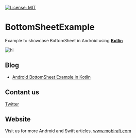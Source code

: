 [![License: MIT](https://img.shields.io/badge/License-MIT-yellow.svg)](https://opensource.org/licenses/MIT)

# BottomSheetExample
Example to showcase BottomSheet in Android using **[Kotlin](https://github.com/JetBrains/kotlin)**

![hi](https://mobiraft.com/wp-content/uploads/2020/06/ezgif.com-resize-2.gif)

<h2>Blog</h2>
<ul>
<li><a href="https://mobiraft.com/android/android-bottomsheet-example-in-kotlin/" rel="nofollow">Android BottomSheet Example in Kotlin</a></li>
 
</ul>

<h2>Contant us</h2>

<a href="https://twitter.com/mobiraft" rel="nofollow">Twitter</a>


<h2>Website</h2>

Visit us for more Android and Swift articles.
<a href="http://www.mobiraft.com/" rel="nofollow">www.mobiraft.com</a>



